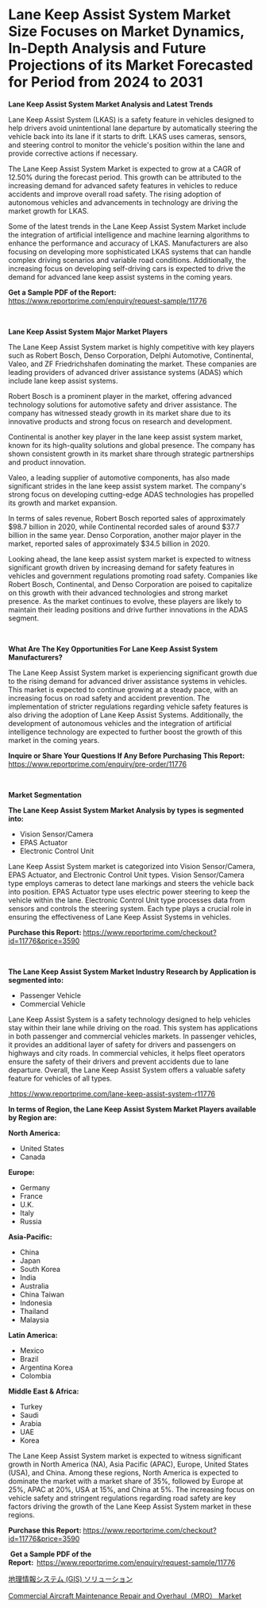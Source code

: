 <p><h1>Lane Keep Assist System Market Size Focuses on Market Dynamics, In-Depth Analysis and Future Projections of its Market Forecasted for Period from 2024 to 2031</h1></p><p><strong>Lane Keep Assist System Market Analysis and Latest Trends</strong></p>
<p><p>Lane Keep Assist System (LKAS) is a safety feature in vehicles designed to help drivers avoid unintentional lane departure by automatically steering the vehicle back into its lane if it starts to drift. LKAS uses cameras, sensors, and steering control to monitor the vehicle's position within the lane and provide corrective actions if necessary.</p><p>The Lane Keep Assist System Market is expected to grow at a CAGR of 12.50% during the forecast period. This growth can be attributed to the increasing demand for advanced safety features in vehicles to reduce accidents and improve overall road safety. The rising adoption of autonomous vehicles and advancements in technology are driving the market growth for LKAS.</p><p>Some of the latest trends in the Lane Keep Assist System Market include the integration of artificial intelligence and machine learning algorithms to enhance the performance and accuracy of LKAS. Manufacturers are also focusing on developing more sophisticated LKAS systems that can handle complex driving scenarios and variable road conditions. Additionally, the increasing focus on developing self-driving cars is expected to drive the demand for advanced lane keep assist systems in the coming years.</p></p>
<p><strong>Get a Sample PDF of the Report:&nbsp;</strong> <a href="https://www.reportprime.com/enquiry/request-sample/11776">https://www.reportprime.com/enquiry/request-sample/11776</a></p>
<p>&nbsp;</p>
<p><strong>Lane Keep Assist System Major Market Players</strong></p>
<p><p>The Lane Keep Assist System market is highly competitive with key players such as Robert Bosch, Denso Corporation, Delphi Automotive, Continental, Valeo, and ZF Friedrichshafen dominating the market. These companies are leading providers of advanced driver assistance systems (ADAS) which include lane keep assist systems.</p><p>Robert Bosch is a prominent player in the market, offering advanced technology solutions for automotive safety and driver assistance. The company has witnessed steady growth in its market share due to its innovative products and strong focus on research and development.</p><p>Continental is another key player in the lane keep assist system market, known for its high-quality solutions and global presence. The company has shown consistent growth in its market share through strategic partnerships and product innovation.</p><p>Valeo, a leading supplier of automotive components, has also made significant strides in the lane keep assist system market. The company's strong focus on developing cutting-edge ADAS technologies has propelled its growth and market expansion.</p><p>In terms of sales revenue, Robert Bosch reported sales of approximately $98.7 billion in 2020, while Continental recorded sales of around $37.7 billion in the same year. Denso Corporation, another major player in the market, reported sales of approximately $34.5 billion in 2020.</p><p>Looking ahead, the lane keep assist system market is expected to witness significant growth driven by increasing demand for safety features in vehicles and government regulations promoting road safety. Companies like Robert Bosch, Continental, and Denso Corporation are poised to capitalize on this growth with their advanced technologies and strong market presence. As the market continues to evolve, these players are likely to maintain their leading positions and drive further innovations in the ADAS segment.</p></p>
<p>&nbsp;</p>
<p><strong>What Are The Key Opportunities For Lane Keep Assist System Manufacturers?</strong></p>
<p><p>The Lane Keep Assist System market is experiencing significant growth due to the rising demand for advanced driver assistance systems in vehicles. This market is expected to continue growing at a steady pace, with an increasing focus on road safety and accident prevention. The implementation of stricter regulations regarding vehicle safety features is also driving the adoption of Lane Keep Assist Systems. Additionally, the development of autonomous vehicles and the integration of artificial intelligence technology are expected to further boost the growth of this market in the coming years.</p></p>
<p><strong>Inquire or Share Your Questions If Any Before Purchasing This Report:</strong> <a href="https://www.reportprime.com/enquiry/pre-order/11776">https://www.reportprime.com/enquiry/pre-order/11776</a></p>
<p>&nbsp;</p>
<p><strong>Market Segmentation</strong></p>
<p><strong>The Lane Keep Assist System Market Analysis by types is segmented into:</strong></p>
<p><ul><li>Vision Sensor/Camera</li><li>EPAS Actuator</li><li>Electronic Control Unit</li></ul></p>
<p><p>Lane Keep Assist System market is categorized into Vision Sensor/Camera, EPAS Actuator, and Electronic Control Unit types. Vision Sensor/Camera type employs cameras to detect lane markings and steers the vehicle back into position. EPAS Actuator type uses electric power steering to keep the vehicle within the lane. Electronic Control Unit type processes data from sensors and controls the steering system. Each type plays a crucial role in ensuring the effectiveness of Lane Keep Assist Systems in vehicles.</p></p>
<p><strong>Purchase this Report:&nbsp;</strong><a href="https://www.reportprime.com/checkout?id=11776&price=3590">https://www.reportprime.com/checkout?id=11776&price=3590</a></p>
<p>&nbsp;</p>
<p><strong>The Lane Keep Assist System Market Industry Research by Application is segmented into:</strong></p>
<p><ul><li>Passenger Vehicle</li><li>Commercial Vehicle</li></ul></p>
<p><p>Lane Keep Assist System is a safety technology designed to help vehicles stay within their lane while driving on the road. This system has applications in both passenger and commercial vehicles markets. In passenger vehicles, it provides an additional layer of safety for drivers and passengers on highways and city roads. In commercial vehicles, it helps fleet operators ensure the safety of their drivers and prevent accidents due to lane departure. Overall, the Lane Keep Assist System offers a valuable safety feature for vehicles of all types.</p></p>
<p><a href="https://www.reportprime.com/lane-keep-assist-system-r11776">&nbsp;https://www.reportprime.com/lane-keep-assist-system-r11776</a></p>
<p><strong>In terms of Region, the Lane Keep Assist System Market Players available by Region are:</strong></p>
<p>
    <p> <strong> North America: </strong>
        <ul>
            <li>United States</li>
            <li>Canada</li>
        </ul>
        </p> 
    <p> <strong> Europe: </strong>
        <ul>
            <li>Germany</li>
            <li>France</li>
            <li>U.K.</li>
            <li>Italy</li>
            <li>Russia</li>
        </ul>
        </p> 
    <p> <strong> Asia-Pacific: </strong>
        <ul>
            <li>China</li>
            <li>Japan</li>
            <li>South Korea</li>
            <li>India</li>
            <li>Australia</li>
            <li>China Taiwan</li>
            <li>Indonesia</li>
            <li>Thailand</li>
            <li>Malaysia</li>
        </ul>
        </p> 
    <p> <strong> Latin America: </strong>
        <ul>
            <li>Mexico</li>
            <li>Brazil</li>
            <li>Argentina Korea</li>
            <li>Colombia</li>
        </ul>
        </p> 
    <p> <strong> Middle East & Africa: </strong>
        <ul>
            <li>Turkey</li>
            <li>Saudi</li>
            <li>Arabia</li>
            <li>UAE</li>
            <li>Korea</li>
        </ul>
    </p>
    </p>
<p><p>The Lane Keep Assist System market is expected to witness significant growth in North America (NA), Asia Pacific (APAC), Europe, United States (USA), and China. Among these regions, North America is expected to dominate the market with a market share of 35%, followed by Europe at 25%, APAC at 20%, USA at 15%, and China at 5%. The increasing focus on vehicle safety and stringent regulations regarding road safety are key factors driving the growth of the Lane Keep Assist System market in these regions.</p></p>
<p><strong>Purchase this Report: </strong><a href="https://www.reportprime.com/checkout?id=11776&price=3590">https://www.reportprime.com/checkout?id=11776&price=3590</a></p>
<p>&nbsp;<strong>Get a Sample PDF of the Report:&nbsp;&nbsp;</strong><a href="https://www.reportprime.com/enquiry/request-sample/11776">https://www.reportprime.com/enquiry/request-sample/11776</a></p>
<p><strong></strong></p>
<p><p><a href="https://github.com/lababdou/Market-Research-Report-List-5/blob/main/341097681913.md">地理情報システム (GIS) ソリューション</a></p><p><a href="https://issuu.com/reportprime-2/docs/commercial-aircraft-maintenance-rep_26ee42026718f2">Commercial Aircraft Maintenance Repair and Overhaul（MRO） Market</a></p></p>